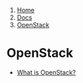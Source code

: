<!-- -
Title: OpenStack
Description: Notes and links on OpenStack
First Published: 2014-03-08
- -->

<ol class="breadcrumb" itemprop="breadcrumb">
	<li><a href="/">Home</a></li>
	<li><a href="/docs/">Docs</a></li>
	<li><a href="/docs/openstack.html">OpenStack</a></li>
</ol>

OpenStack
=========

*   [What is OpenStack?](http://opensource.com/resources/what-is-openstack)
